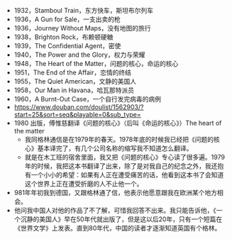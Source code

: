 - 1932，Stamboul Train，东方快车，斯坦布尔列车
- 1936，A Gun for Sale，一支出卖的枪
- 1936，Journey Without Maps，没有地图的旅行
- 1938，Brighton Rock，布赖顿硬糖
- 1939，The Confidential Agent，密使
- 1940，The Power and the Glory，权力与荣耀
- 1948，The Heart of the Matter，问题的核心，命运的核心
- 1951，The End of the Affair，恋情的终结
- 1955，The Quiet American，文静的美国人
- 1958，Our Man in Havana，哈瓦那特派员
- 1960，A Burnt-Out Case，一个自行发完病毒的病例
- https://www.douban.com/doulist/1562903/?start=25&sort=seq&playable=0&sub_type=
- 1980 出版，傅惟慈翻译《问题的核心》（后叫《命运的核心》）The heart of the matter
    - 我同格林通信是在1979年的春天。1978年底的时候我已经把《问题的核心》基本译完了，有几个公司名称的缩写我不知道怎么翻译。
    - 就是在木工班的宿舍里面，我又把《问题的核心》专心读了很多遍。1979年的时候，我把这本书翻译了出来，除了是对我自己的纪念之外，我还抱有一个小小的希望：如果有人正在遭受痛苦的话，他看到这本书了会知道这个世界上正在遭受折磨的人不止他一个。
- 981年年初我到德国，又跟格林通了信，他表示他愿意跟我在欧洲某个地方相会。
- 他问我中国人对他的作品了不了解，可惜我回答不出来。我只能告诉他，《一个沉静的美国人》早在50年代就出版了，但是这以后20年，只有一个短篇在《世界文学》上发表。直到80年代，中国的读者才逐渐知道英国有个格林。